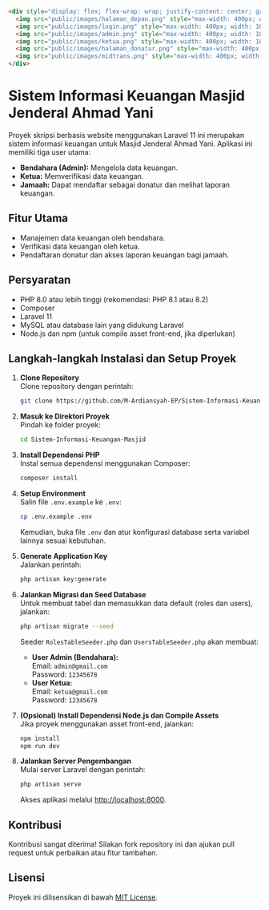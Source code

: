 ```html
<div style="display: flex; flex-wrap: wrap; justify-content: center; gap: 20px;">
  <img src="public/images/halaman_depan.png" style="max-width: 400px; width: 100%;" alt="Halaman Depan">
  <img src="public/images/login.png" style="max-width: 400px; width: 100%;" alt="Login">
  <img src="public/images/admin.png" style="max-width: 400px; width: 100%;" alt="Admin">
  <img src="public/images/ketua.png" style="max-width: 400px; width: 100%;" alt="Ketua">
  <img src="public/images/halaman_donatur.png" style="max-width: 400px; width: 100%;" alt="Halaman Donatur">
  <img src="public/images/midtrans.png" style="max-width: 400px; width: 100%;" alt="Midtrans">
</div>
```

# Sistem Informasi Keuangan Masjid Jenderal Ahmad Yani

Proyek skripsi berbasis website menggunakan Laravel 11 ini merupakan sistem informasi keuangan untuk Masjid Jenderal Ahmad Yani. Aplikasi ini memiliki tiga user utama:
- **Bendahara (Admin):** Mengelola data keuangan.
- **Ketua:** Memverifikasi data keuangan.
- **Jamaah:** Dapat mendaftar sebagai donatur dan melihat laporan keuangan.

## Fitur Utama
- Manajemen data keuangan oleh bendahara.
- Verifikasi data keuangan oleh ketua.
- Pendaftaran donatur dan akses laporan keuangan bagi jamaah.

## Persyaratan
- PHP 8.0 atau lebih tinggi (rekomendasi: PHP 8.1 atau 8.2)
- Composer
- Laravel 11
- MySQL atau database lain yang didukung Laravel
- Node.js dan npm (untuk compile asset front-end, jika diperlukan)

## Langkah-langkah Instalasi dan Setup Proyek

1. **Clone Repository**  
   Clone repository dengan perintah:
   ```bash
   git clone https://github.com/M-Ardiansyah-EP/Sistem-Informasi-Keuangan-Masjid.git
   ```

2. **Masuk ke Direktori Proyek**  
   Pindah ke folder proyek:
   ```bash
   cd Sistem-Informasi-Keuangan-Masjid
   ```

3. **Install Dependensi PHP**  
   Instal semua dependensi menggunakan Composer:
   ```bash
   composer install
   ```

4. **Setup Environment**  
   Salin file `.env.example` ke `.env`:
   ```bash
   cp .env.example .env
   ```
   Kemudian, buka file `.env` dan atur konfigurasi database serta variabel lainnya sesuai kebutuhan.

5. **Generate Application Key**  
   Jalankan perintah:
   ```bash
   php artisan key:generate
   ```

6. **Jalankan Migrasi dan Seed Database**  
   Untuk membuat tabel dan memasukkan data default (roles dan users), jalankan:
   ```bash
   php artisan migrate --seed
   ```
   Seeder `RolesTableSeeder.php` dan `UsersTableSeeder.php` akan membuat:
   - **User Admin (Bendahara):**  
     Email: `admin@gmail.com`  
     Password: `12345678`
   - **User Ketua:**  
     Email: `ketua@gmail.com`  
     Password: `12345678`

7. **(Opsional) Install Dependensi Node.js dan Compile Assets**  
   Jika proyek menggunakan asset front-end, jalankan:
   ```bash
   npm install
   npm run dev
   ```

8. **Jalankan Server Pengembangan**  
   Mulai server Laravel dengan perintah:
   ```bash
   php artisan serve
   ```
   Akses aplikasi melalui [http://localhost:8000](http://localhost:8000).

## Kontribusi
Kontribusi sangat diterima! Silakan fork repository ini dan ajukan pull request untuk perbaikan atau fitur tambahan.

## Lisensi
Proyek ini dilisensikan di bawah [MIT License](https://opensource.org/licenses/MIT).
```
